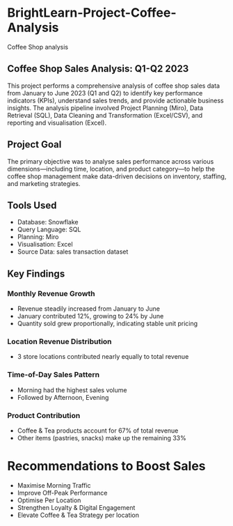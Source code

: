 # BrightLearn-Project-Coffee-Analysis
Coffee Shop analysis 

## Coffee Shop Sales Analysis: Q1-Q2 2023
This project performs a comprehensive analysis of coffee shop sales data from January to June 2023 (Q1 and Q2) to identify key performance indicators (KPIs), understand sales trends, and provide actionable business insights.
The analysis pipeline involved Project Planning (Miro),  Data Retrieval (SQL), Data Cleaning and Transformation (Excel/CSV), and reporting and visualisation (Excel).

## Project Goal
The primary objective was to analyse sales performance across various dimensions—including time, location, and product category—to help the coffee shop management make data-driven decisions on inventory, staffing, and marketing strategies.

## Tools Used
- Database: Snowflake
- Query Language: SQL
- Planning: Miro
- Visualisation: Excel
- Source Data: sales transaction dataset 

## Key Findings

### Monthly Revenue Growth
- Revenue steadily increased from January to June
- January contributed 12%, growing to 24% by June
- Quantity sold grew proportionally, indicating stable unit pricing

### Location Revenue Distribution
- 3 store locations contributed nearly equally to total revenue

### Time-of-Day Sales Pattern
- Morning had the highest sales volume
- Followed by Afternoon, Evening

### Product Contribution
- Coffee & Tea products account for 67% of total revenue
- Other items (pastries, snacks) make up the remaining 33%

# Recommendations to Boost Sales
- Maximise Morning Traffic
- Improve Off-Peak Performance
- Optimise Per Location
- Strengthen Loyalty & Digital Engagement
- Elevate Coffee & Tea Strategy per location
